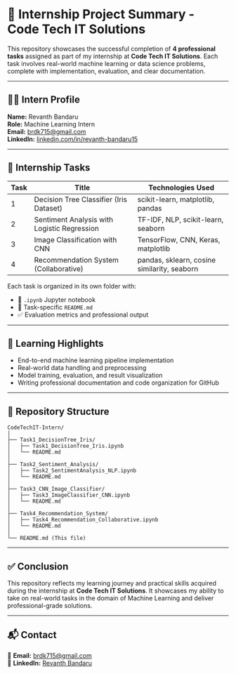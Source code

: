 
# 🚀 Internship Project Summary - Code Tech IT Solutions

This repository showcases the successful completion of **4 professional tasks** assigned as part of my internship at **Code Tech IT Solutions**. Each task involves real-world machine learning or data science problems, complete with implementation, evaluation, and clear documentation.

---

## 🧑‍💻 Intern Profile

**Name:** Revanth Bandaru  
**Role:** Machine Learning Intern  
**Email:** [brdk715@gmail.com](mailto:brdk715@gmail.com)  
**LinkedIn:** [linkedin.com/in/revanth-bandaru15](https://www.linkedin.com/in/revanth-bandaru15)

---

## 📌 Internship Tasks

| Task | Title                                       | Technologies Used                           |
| ---- | ------------------------------------------- | ------------------------------------------- |
| 1    | Decision Tree Classifier (Iris Dataset)     | scikit-learn, matplotlib, pandas            |
| 2    | Sentiment Analysis with Logistic Regression | TF-IDF, NLP, scikit-learn, seaborn          |
| 3    | Image Classification with CNN               | TensorFlow, CNN, Keras, matplotlib          |
| 4    | Recommendation System (Collaborative)       | pandas, sklearn, cosine similarity, seaborn |

Each task is organized in its own folder with:

- 📁 `.ipynb` Jupyter notebook
- 📝 Task-specific `README.md`
- ✅ Evaluation metrics and professional output

---

## 🧠 Learning Highlights

- End-to-end machine learning pipeline implementation
- Real-world data handling and preprocessing
- Model training, evaluation, and result visualization
- Writing professional documentation and code organization for GitHub

---

## 🧾 Repository Structure

```
CodeTechIT-Intern/
│
├── Task1_DecisionTree_Iris/
│   ├── Task1_DecisionTree_Iris.ipynb
│   └── README.md
│
├── Task2_Sentiment_Analysis/
│   ├── Task2_SentimentAnalysis_NLP.ipynb
│   └── README.md
│
├── Task3_CNN_Image_Classifier/
│   ├── Task3_ImageClassifier_CNN.ipynb
│   └── README.md
│
├── Task4_Recommendation_System/
│   ├── Task4_Recommendation_Collaborative.ipynb
│   └── README.md
│
└── README.md (This file)
```

---

## ✅ Conclusion

This repository reflects my learning journey and practical skills acquired during the internship at **Code Tech IT Solutions**. It showcases my ability to take on real-world tasks in the domain of Machine Learning and deliver professional-grade solutions.

---

## 📬 Contact

📧 **Email:** [brdk715@gmail.com](mailto:brdk715@gmail.com)  
🔗 **LinkedIn:** [Revanth Bandaru](https://www.linkedin.com/in/revanth-bandaru15)
